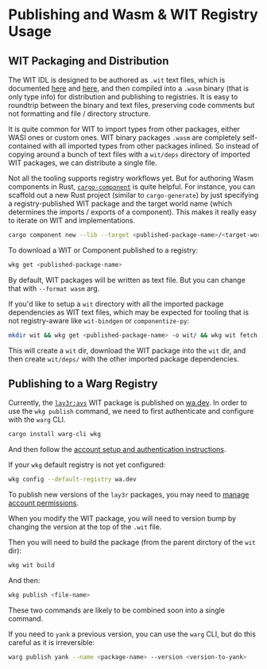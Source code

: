# Publishing and Wasm & WIT Registry Usage

## WIT Packaging and Distribution

The WIT IDL is designed to be authored as `.wit` text files,
which is documented
[here](https://github.com/WebAssembly/component-model/blob/main/design/mvp/WIT.md)
and [here](https://component-model.bytecodealliance.org/design/wit.html),
and then compiled into a `.wasm` binary (that is only type info) for distribution
and publishing to registries. It is easy to roundtrip between the binary and text files,
preserving code comments but not formatting and file / directory structure.

It is quite common for WIT to import types from other packages, either WASI ones or custom ones.
WIT binary packages `.wasm` are completely self-contained with all imported types from other packages
inlined. So instead of copying around a bunch of text files with a `wit/deps` directory of imported WIT packages,
we can distribute a single file.

Not all the tooling supports registry workflows yet. But for authoring Wasm components in Rust,
[`cargo-component`](https://crates.io/crates/cargo-component) is quite helpful. 
For instance, you can scaffold out a new Rust project (similar to `cargo-generate`)
by just specifying a registry-published WIT package and the target world name (which determines the
imports / exports of a component). This makes it really easy to iterate on WIT and implementations.

```bash
cargo component new --lib --target <published-package-name>/<target-world-name> <new-project-dir>`
```

To download a WIT or Component published to a registry:
```bash
wkg get <published-package-name>
```

By default, WIT packages will be written as text file. But you can change that with `--format wasm` arg.

If you'd like to setup a `wit` directory with all the imported package dependencies as WIT text files, which
may be expected for tooling that is not registry-aware like `wit-bindgen` or `componentize-py`:

```bash
mkdir wit && wkg get <published-package-name> -o wit/ && wkg wit fetch
```

This will create a `wit` dir, download the WIT package into the `wit` dir, and then create `wit/deps/` with
the other imported package dependencies.


## Publishing to a Warg Registry

Currently, the [`lay3r:avs`](https://wa.dev/lay3r:avs) WIT package is published on [wa.dev](https://wa.dev).
In order to use the `wkg publish` command, we need to first authenticate and configure with the `warg` CLI.

```bash
cargo install warg-cli wkg
```

And then follow the [account setup and authentication instructions](https://wa.dev/account/credentials/new).

If your `wkg` default registry is not yet configured:

```bash
wkg config --default-registry wa.dev
```

To publish new versions of the `lay3r` packages, you may need to [manage account permissions](https://wa.dev/config/lay3r).

When you modify the WIT package, you will need to version bump by changing the version at the top of the `.wit` file.

Then you will need to build the package (from the parent dirctory of the `wit` dir):
```bash
wkg wit build
```

And then:
```bash
wkg publish <file-name>
```

These two commands are likely to be combined soon into a single command.

If you need to `yank` a previous version, you can use the `warg` CLI, but do this careful as it is irreversible:

```bash
warg publish yank --name <package-name> --version <version-to-yank>
```
